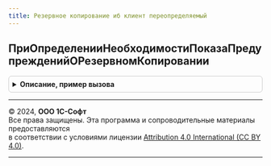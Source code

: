 ```yaml
---
title: Резервное копирование иб клиент переопределяемый
---
```



## ПриОпределенииНеобходимостиПоказаПредупрежденийОРезервномКопировании
<details style="margin: 1em 0; padding: 0.5em; border: 1px solid #ccc; border-radius: 6px;">

<summary style="font-weight: bold; cursor: pointer;">Описание, пример вызова</summary>

```bsl

// Включает/отключает показ предупреждений о необходимости настройки/выполнении резервного копирования.
// По умолчанию отключено.
//
// Параметры:
//    ПоказыватьПредупреждение - Булево - переопределяемый признак необходимости показа предупреждения.
//
Процедура ПриОпределенииНеобходимостиПоказаПредупрежденийОРезервномКопировании(ПоказыватьПредупреждение) Экспорт
```

Пример вызова
```bsl
РезервноеКопированиеИБКлиентПереопределяемый.ПриОпределенииНеобходимостиПоказаПредупрежденийОРезервномКопировании(ПоказыватьПредупреждение) 
```
</details>

---

© 2024, **ООО 1С-Софт**  
Все права защищены. Эта программа и сопроводительные материалы предоставляются  
в соответствии с условиями лицензии [Attribution 4.0 International (CC BY 4.0)](https://creativecommons.org/licenses/by/4.0/legalcode).

---
